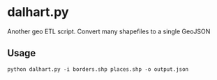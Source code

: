 # dalhart.py

Another geo ETL script. Convert many shapefiles to a single GeoJSON

## Usage
````python dalhart.py -i borders.shp places.shp -o output.json````
